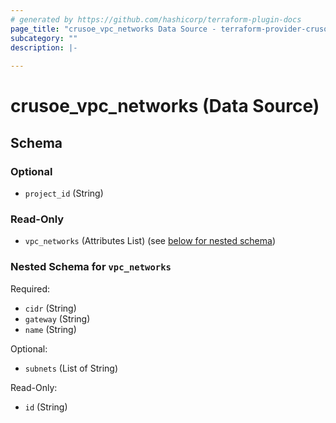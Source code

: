 ```yaml
---
# generated by https://github.com/hashicorp/terraform-plugin-docs
page_title: "crusoe_vpc_networks Data Source - terraform-provider-crusoe"
subcategory: ""
description: |-
  
---
```


# crusoe_vpc_networks (Data Source)





<!-- schema generated by tfplugindocs -->
## Schema

### Optional

- `project_id` (String)

### Read-Only

- `vpc_networks` (Attributes List) (see [below for nested schema](#nestedatt--vpc_networks))

<a id="nestedatt--vpc_networks"></a>
### Nested Schema for `vpc_networks`

Required:

- `cidr` (String)
- `gateway` (String)
- `name` (String)

Optional:

- `subnets` (List of String)

Read-Only:

- `id` (String)
